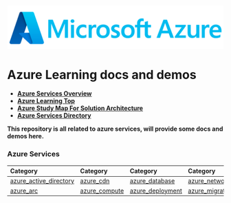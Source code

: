 ![azure](../img/azure.png)

# Azure Learning docs and demos

- [**Azure Services Overview**](https://azurecharts.com/overview)
- [**Azure Learning Top**](https://azurecharts.com/learning/top)
- [**Azure Study Map For Solution Architecture**](https://azurecharts.com/learning/map/?r=solution-architect&l=advanced)
- [**Azure Services Directory**](https://azurecharts.com/directory)

**This repository is all related to azure services, will provide some docs and demos here.**

### Azure Services

| Category                                         | Category                       | Category                             | Category                       | Category                       |
| :----------------------------------------------- | :----------------------------- | :----------------------------------- | :----------------------------- | :----------------------------- |
| [azure_active_directory](azure_active_directory) | [azure_cdn](azure_cdn)         | [azure_database](azure_database)     | [azure_network](azure_network) | [azure_storage](azure_storage) |
| [azure_arc](azure_arc)                           | [azure_compute](azure_compute) | [azure_deployment](azure_deployment) | [azure_migrate](azure_migrate) |                                |
